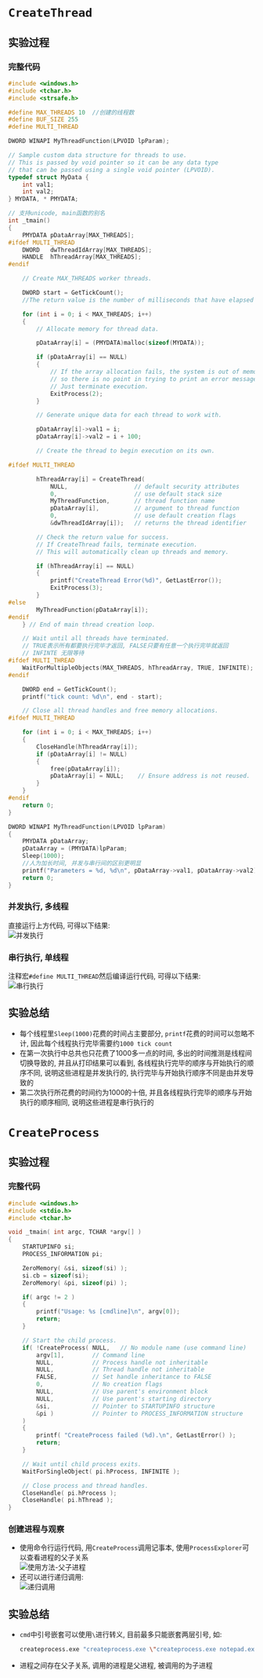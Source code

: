 # `CreateThread`
## 实验过程
### 完整代码
```cpp
#include <windows.h>
#include <tchar.h>
#include <strsafe.h>

#define MAX_THREADS 10	//创建的线程数
#define BUF_SIZE 255
#define MULTI_THREAD

DWORD WINAPI MyThreadFunction(LPVOID lpParam);

// Sample custom data structure for threads to use.
// This is passed by void pointer so it can be any data type
// that can be passed using a single void pointer (LPVOID).
typedef struct MyData {
	int val1;
	int val2;
} MYDATA, * PMYDATA;

// 支持unicode, main函数的别名
int _tmain()
{
	PMYDATA pDataArray[MAX_THREADS];
#ifdef MULTI_THREAD
	DWORD   dwThreadIdArray[MAX_THREADS];
	HANDLE  hThreadArray[MAX_THREADS];
#endif

	// Create MAX_THREADS worker threads.

	DWORD start = GetTickCount();
	//The return value is the number of milliseconds that have elapsed since the system was started.

	for (int i = 0; i < MAX_THREADS; i++)
	{
		// Allocate memory for thread data.

		pDataArray[i] = (PMYDATA)malloc(sizeof(MYDATA));

		if (pDataArray[i] == NULL)
		{
			// If the array allocation fails, the system is out of memory
			// so there is no point in trying to print an error message.
			// Just terminate execution.
			ExitProcess(2);
		}

		// Generate unique data for each thread to work with.

		pDataArray[i]->val1 = i;
		pDataArray[i]->val2 = i + 100;

		// Create the thread to begin execution on its own.

#ifdef MULTI_THREAD

		hThreadArray[i] = CreateThread(
			NULL,                   // default security attributes
			0,                      // use default stack size  
			MyThreadFunction,       // thread function name
			pDataArray[i],          // argument to thread function 
			0,                      // use default creation flags 
			&dwThreadIdArray[i]);   // returns the thread identifier 

		// Check the return value for success.
		// If CreateThread fails, terminate execution. 
		// This will automatically clean up threads and memory. 

		if (hThreadArray[i] == NULL)
		{
			printf("CreateThread Error(%d)", GetLastError());
			ExitProcess(3);
		}
#else
		MyThreadFunction(pDataArray[i]);
#endif
	} // End of main thread creation loop.

	// Wait until all threads have terminated.
	// TRUE表示所有都要执行完毕才返回, FALSE只要有任意一个执行完毕就返回
    // INFINTE 无限等待
#ifdef MULTI_THREAD
	WaitForMultipleObjects(MAX_THREADS, hThreadArray, TRUE, INFINITE);
#endif

	DWORD end = GetTickCount();
	printf("tick count: %d\n", end - start);

	// Close all thread handles and free memory allocations.
#ifdef MULTI_THREAD

	for (int i = 0; i < MAX_THREADS; i++)
	{
		CloseHandle(hThreadArray[i]);
		if (pDataArray[i] != NULL)
		{
			free(pDataArray[i]);
			pDataArray[i] = NULL;    // Ensure address is not reused.
		}
	}
#endif
	return 0;
}

DWORD WINAPI MyThreadFunction(LPVOID lpParam)
{
	PMYDATA pDataArray;
	pDataArray = (PMYDATA)lpParam;
	Sleep(1000);
	//人为加长时间, 并发与串行间的区别更明显
	printf("Parameters = %d, %d\n", pDataArray->val1, pDataArray->val2);
	return 0;
}
```
### 并发执行, 多线程
直接运行上方代码, 可得以下结果: <br>
![并发执行](img/multi-thread.jpg)
### 串行执行, 单线程
注释宏`#define MULTI_THREAD`然后编译运行代码, 可得以下结果: <br>
![串行执行](img/single-thread.jpg)
## 实验总结
- 每个线程里`Sleep(1000)`花费的时间占主要部分, `printf`花费的时间可以忽略不计, 因此每个线程执行完毕需要约`1000 tick count`
- 在第一次执行中总共也只花费了1000多一点的时间, 多出的时间推测是线程间切换导致的, 并且从打印结果可以看到, 各线程执行完毕的顺序与开始执行的顺序不同, 说明这些进程是并发执行的, 执行完毕与开始执行顺序不同是由并发导致的
- 第二次执行所花费的时间约为1000的十倍, 并且各线程执行完毕的顺序与开始执行的顺序相同, 说明这些进程是串行执行的
# `CreateProcess`
## 实验过程
### 完整代码
```cpp
#include <windows.h>
#include <stdio.h>
#include <tchar.h>

void _tmain( int argc, TCHAR *argv[] )
{
    STARTUPINFO si;
    PROCESS_INFORMATION pi;

    ZeroMemory( &si, sizeof(si) );
    si.cb = sizeof(si);
    ZeroMemory( &pi, sizeof(pi) );

    if( argc != 2 )
    {
        printf("Usage: %s [cmdline]\n", argv[0]);
        return;
    }

    // Start the child process. 
    if( !CreateProcess( NULL,   // No module name (use command line)
        argv[1],        // Command line
        NULL,           // Process handle not inheritable
        NULL,           // Thread handle not inheritable
        FALSE,          // Set handle inheritance to FALSE
        0,              // No creation flags
        NULL,           // Use parent's environment block
        NULL,           // Use parent's starting directory 
        &si,            // Pointer to STARTUPINFO structure
        &pi )           // Pointer to PROCESS_INFORMATION structure
    )
    {
        printf( "CreateProcess failed (%d).\n", GetLastError() );
        return;
    }

    // Wait until child process exits.
    WaitForSingleObject( pi.hProcess, INFINITE );

    // Close process and thread handles.
    CloseHandle( pi.hProcess );
    CloseHandle( pi.hThread );
}
```
### 创建进程与观察
- 使用命令行运行代码, 用`CreateProcess`调用记事本, 使用`ProcessExplorer`可以查看进程的父子关系<br>
  ![使用方法-父子进程](img/createprocess-usage.jpg)
- 还可以进行递归调用: <br>
  ![递归调用](img/recursion.jpg)
## 实验总结
- `cmd`中引号嵌套可以使用`\`进行转义, 目前最多只能嵌套两层引号, 如: <br>
  ```bash
  createprocess.exe "createprocess.exe \"createprocess.exe notepad.exe\""
  ```
- 进程之间存在父子关系, 调用的进程是父进程, 被调用的为子进程